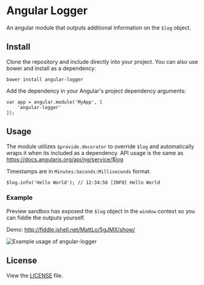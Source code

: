 # Angular Logger 

An angular module that outputs additional information on the `$log` object. 

## Install

Clone the repository and include directly into your project. You can also use bower and install as a dependency:

```
bower install angular-logger
```

Add the dependency in your Angular's project dependency arguments:

```
var app = angular.module('MyApp', [
	'angular-logger'
]);
```

## Usage

The module utilizes `$provide.decorator` to override `$log` and automatically wraps it when its included as a dependency. API usage is the same as https://docs.angularjs.org/api/ng/service/$log

Timestamps are in `Minutes:Seconds:Milliseconds` format.

```
$log.info('Hello World'); // 12:34:56 [INFO] Hello World 
```

### Example

Preview sandbox has exposed the `$log` object in the `window` context so you can fiddle the outputs yourself.

Demo: http://fiddle.jshell.net/MattLo/5gJMX/show/

![Example usage of angular-logger](http://i.imgur.com/cUUYAKP.png)

## License
View the [LICENSE](https://github.com/mattlo/angular-logger/blob/master/LICENSE) file.